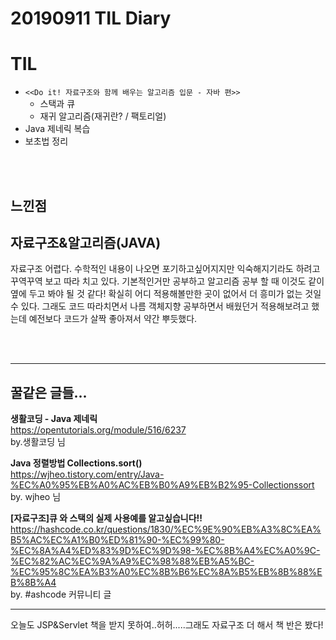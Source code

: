 # 20190911 TIL Diary

# **TIL** <br>
- `<<Do it! 자료구조와 함께 배우는 알고리즘 입문 - 자바 편>>`
  - 스택과 큐
  - 재귀 알고리즘(재귀란? / 팩토리얼)
- Java 제네릭 복습
- 보초법 정리

<br><br>

## **느낀점** <br>
## 자료구조&알고리즘(JAVA)
자료구조 어렵다. 수학적인 내용이 나오면 포기하고싶어지지만 익숙해지기라도 하려고 꾸역꾸역 보고 따라 치고 있다. 기본적인거만 공부하고 알고리즘 공부 할 때 이것도 같이 옆에 두고 봐야 될 것 같다! 확실히 어디 적용해볼만한 곳이 없어서 더 흥미가 없는 것일 수 있다. 그래도 코드 따라치면서 나름 객체지향 공부하면서 배웠던거 적용해보려고 했는데 예전보다 코드가 살짝 좋아져서 약간 뿌듯했다.


<br><br>
* * *

## **꿀같은 글들...** <br>

**생활코딩 - Java 제네릭** <br>
https://opentutorials.org/module/516/6237<br>
by.생활코딩 님 <br>

**Java 정렬방법 Collections.sort()** <br>
https://wjheo.tistory.com/entry/Java-%EC%A0%95%EB%A0%AC%EB%B0%A9%EB%B2%95-Collectionssort <br>
by. wjheo 님 <br>

**[자료구조]큐 와 스택의 실제 사용예를 알고싶습니다!!** <br>
https://hashcode.co.kr/questions/1830/%EC%9E%90%EB%A3%8C%EA%B5%AC%EC%A1%B0%ED%81%90-%EC%99%80-%EC%8A%A4%ED%83%9D%EC%9D%98-%EC%8B%A4%EC%A0%9C-%EC%82%AC%EC%9A%A9%EC%98%88%EB%A5%BC-%EC%95%8C%EA%B3%A0%EC%8B%B6%EC%8A%B5%EB%8B%88%EB%8B%A4 <br>
by. #ashcode 커뮤니티 글

 * * *
 오늘도 JSP&Servlet 책을 받지 못하여..허허.....그래도 자료구조 더 해서 책 반은 봤다!